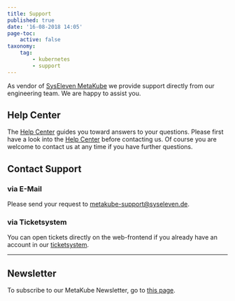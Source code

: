 ```yaml
---
title: Support
published: true
date: '16-08-2018 14:05'
page-toc:
    active: false
taxonomy:
    tag:
        - kubernetes
        - support
---
```


As vendor of [SysEleven MetaKube](https://www.syseleven.de/produkte-services/managed-kubernetes/) we provide support directly from our engineering team. We are happy to assist you.

## Help Center

The [Help Center](https://docs.syseleven.de/helpcenter/en/taxonomy?name=category&val=MetaKube) guides you toward answers to your questions.
Please first have a look into the [Help Center](https://docs.syseleven.de/helpcenter/en/taxonomy?name=category&val=MetaKube) before contacting us. Of course you are welcome to contact us at any time if you have further questions.

## Contact Support

### via E-Mail

Please send your request to [metakube-support@syseleven.de](mailto:metakube-support@syseleven.de).

### via Ticketsystem

You can open tickets directly on the web-frontend if you already have an account in our [ticketsystem](https://helpdesk.syseleven.de/).

---

## Newsletter

To subscribe to our MetaKube Newsletter, go to [this page](http://mailings.syseleven.de/f/114065-190267/).

